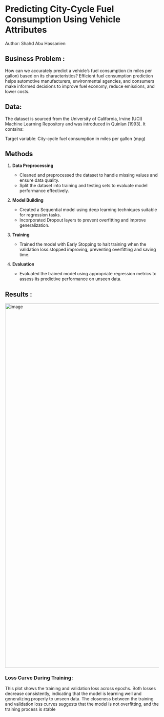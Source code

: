 # Predicting City-Cycle Fuel Consumption Using Vehicle Attributes

Author: Shahd Abu Hassanien 

## Business Problem : 
How can we accurately predict a vehicle’s fuel consumption (in miles per gallon) based on its characteristics?
Efficient fuel consumption prediction helps automotive manufacturers, environmental agencies, and consumers make informed decisions to improve fuel economy, reduce emissions, and lower costs.

## Data:

The dataset is sourced from the University of California, Irvine (UCI) Machine Learning Repository and was introduced in Quinlan (1993).
It contains:

Target variable: City-cycle fuel consumption in miles per gallon (mpg)

## Methods

1. **Data Preprocessing**  
   - Cleaned and preprocessed the dataset to handle missing values and ensure data quality.  
   - Split the dataset into training and testing sets to evaluate model performance effectively.

2. **Model Building**  
   - Created a Sequential model using deep learning techniques suitable for regression tasks.  
   - Incorporated Dropout layers to prevent overfitting and improve generalization.

3. **Training**  
   - Trained the model with Early Stopping to halt training when the validation loss stopped improving, preventing overfitting and saving time.

4. **Evaluation**  
   - Evaluated the trained model using appropriate regression metrics to assess its predictive performance on unseen data.
  


## Results : 

<img width="590" height="1190" alt="image" src="https://github.com/user-attachments/assets/457de8a6-cb54-4b9e-89e8-7a98bdf1d275" />

### Loss Curve During Training:  

This plot shows the training and validation loss across epochs. Both losses decrease consistently, indicating that the model is learning well and generalizing properly to unseen data. The closeness between the training and validation loss curves suggests that the model is not overfitting, and the training process is stable

